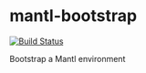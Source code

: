 # mantl-bootstrap
[![Build Status](https://travis-ci.org/asteris-llc/mantl-bootstrap.svg)](https://travis-ci.org/asteris-llc/mantl-bootstrap)

Bootstrap a Mantl environment

